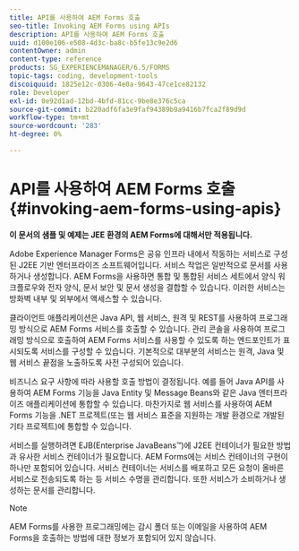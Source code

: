 ```yaml
---
title: API를 사용하여 AEM Forms 호출
seo-title: Invoking AEM Forms using APIs
description: API를 사용하여 AEM Forms 호출
uuid: d100e106-e508-4d3c-ba8c-b5fe13c9e2d6
contentOwner: admin
content-type: reference
products: SG_EXPERIENCEMANAGER/6.5/FORMS
topic-tags: coding, development-tools
discoiquuid: 1825e12c-0306-4e0a-9643-47ce1ce82132
role: Developer
exl-id: 0e92d1ad-12bd-4bfd-81cc-9be8e376c5ca
source-git-commit: b220adf6fa3e9faf94389b9a9416b7fca2f89d9d
workflow-type: tm+mt
source-wordcount: '283'
ht-degree: 0%

---
```


# API를 사용하여 AEM Forms 호출 {#invoking-aem-forms-using-apis}

**이 문서의 샘플 및 예제는 JEE 환경의 AEM Forms에 대해서만 적용됩니다.**

Adobe Experience Manager Forms은 공유 인프라 내에서 작동하는 서비스로 구성된 J2EE 기반 엔터프라이즈 소프트웨어입니다. 서비스 작업은 일반적으로 문서를 사용하거나 생성합니다. AEM Forms을 사용하면 통합 및 통합된 서비스 세트에서 양식 워크플로우와 전자 양식, 문서 보안 및 문서 생성을 결합할 수 있습니다. 이러한 서비스는 방화벽 내부 및 외부에서 액세스할 수 있습니다.

클라이언트 애플리케이션은 Java API, 웹 서비스, 원격 및 REST를 사용하여 프로그래밍 방식으로 AEM Forms 서비스를 호출할 수 있습니다. 관리 콘솔을 사용하여 프로그래밍 방식으로 호출하여 AEM Forms 서비스를 사용할 수 있도록 하는 엔드포인트가 표시되도록 서비스를 구성할 수 있습니다. 기본적으로 대부분의 서비스는 원격, Java 및 웹 서비스 끝점을 노출하도록 사전 구성되어 있습니다.

비즈니스 요구 사항에 따라 사용할 호출 방법이 결정됩니다. 예를 들어 Java API를 사용하여 AEM Forms 기능을 Java Entity 및 Message Beans와 같은 Java 엔터프라이즈 애플리케이션에 통합할 수 있습니다. 마찬가지로 웹 서비스를 사용하여 AEM Forms 기능을 .NET 프로젝트(또는 웹 서비스 표준을 지원하는 개발 환경으로 개발된 기타 프로젝트)에 통합할 수 있습니다.

서비스를 실행하려면 EJB(Enterprise JavaBeans™)에 J2EE 컨테이너가 필요한 방법과 유사한 서비스 컨테이너가 필요합니다. AEM Forms에는 서비스 컨테이너의 구현이 하나만 포함되어 있습니다. 서비스 컨테이너는 서비스를 배포하고 모든 요청이 올바른 서비스로 전송되도록 하는 등 서비스 수명을 관리합니다. 또한 서비스가 소비하거나 생성하는 문서를 관리합니다.

>[!NOTE]
>
>AEM Forms를 사용한 프로그래밍에는 감시 폴더 또는 이메일을 사용하여 AEM Forms을 호출하는 방법에 대한 정보가 포함되어 있지 않습니다.
